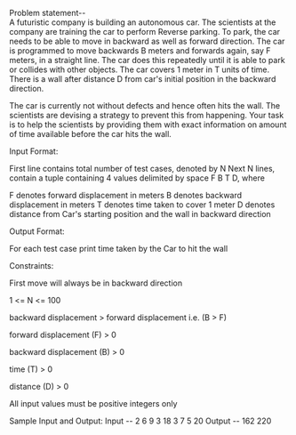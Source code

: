 Problem statement--  
A futuristic company is building an autonomous car. The scientists at the company are training the car to perform Reverse parking. To park, the car needs to be able to move in backward as well as forward direction. The car is programmed to move backwards B meters and forwards again, say F meters, in a straight line. The car does this repeatedly until it is able to park or collides with other objects. The car covers 1 meter in T units of time. There is a wall after distance D from car's initial position in the backward direction.

The car is currently not without defects and hence often hits the wall. The scientists are devising a strategy to prevent this from happening. Your task is to help the scientists by providing them with exact information on amount of time available before the car hits the wall.
 

Input Format:

First line contains total number of test cases, denoted by N
Next N lines, contain a tuple containing 4 values delimited by space
F B T D, where

F denotes forward displacement in meters
B denotes backward displacement in meters
T denotes time taken to cover 1 meter
D denotes distance from Car's starting position and the wall in backward direction
 

 

Output Format:

For each test case print time taken by the Car to hit the wall
 

Constraints:

First move will always be in backward direction

1 <= N <= 100

backward displacement > forward displacement i.e. (B > F)

forward displacement (F) > 0

backward displacement (B) > 0

time (T) > 0

distance (D) > 0

All input values must be positive integers only

 

 

Sample Input and Output:
Input --
2
6 9 3 18
3 7 5 20
Output --
162
220
